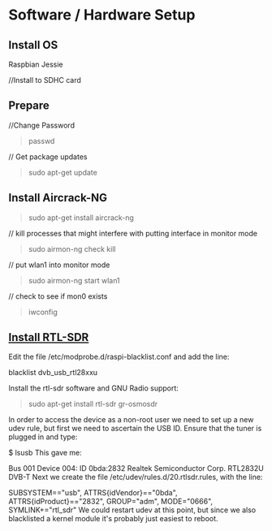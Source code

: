 # Software / Hardware Setup

## Install OS

Raspbian Jessie

//Install to SDHC card

## Prepare

//Change Password
> passwd

// Get package updates
> sudo apt-get update

## Install Aircrack-NG

> sudo apt-get install aircrack-ng

// kill processes that might interfere with putting interface in monitor mode
>sudo airmon-ng check kill

// put wlan1 into monitor mode
>sudo airmon-ng start wlan1

// check to see if mon0 exists
>iwconfig

## [Install RTL-SDR](http://www.rs-online.com/designspark/electronics/eng/blog/taking-the-raspberry-pi-2-for-a-test-drive-with-gnu-radio-2)

Edit the file /etc/modprobe.d/raspi-blacklist.conf and add the line:

blacklist dvb_usb_rtl28xxu

Install the rtl-sdr software and GNU Radio support:

> sudo apt-get install rtl-sdr gr-osmosdr

In order to access the device as a non-root user we need to set up a new udev rule, but first we need to ascertain the USB ID. Ensure that the tuner is plugged in and type:

$ lsusb
This gave me:

Bus 001 Device 004: ID 0bda:2832 Realtek Semiconductor Corp. RTL2832U DVB-T
Next we create the file /etc/udev/rules.d/20.rtlsdr.rules, with the line:

SUBSYSTEM=="usb", ATTRS{idVendor}=="0bda", ATTRS{idProduct}=="2832", GROUP="adm", MODE="0666", SYMLINK+="rtl_sdr"
We could restart udev at this point, but since we also blacklisted a kernel module it's probably just easiest to reboot.
